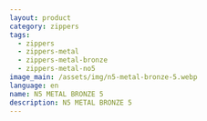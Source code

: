 ```yaml
---
layout: product
category: zippers
tags:
  - zippers
  - zippers-metal
  - zippers-metal-bronze
  - zippers-metal-no5
image_main: /assets/img/n5-metal-bronze-5.webp
language: en
name: N5 METAL BRONZE 5
description: N5 METAL BRONZE 5
---
```

